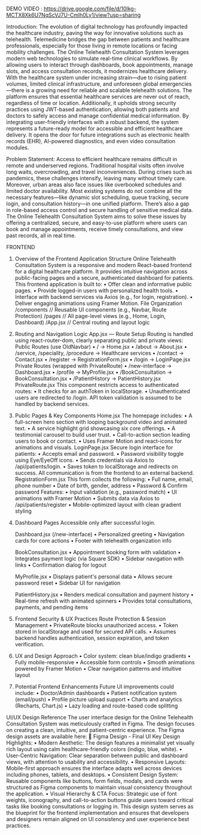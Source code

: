 DEMO VIDEO : https://drive.google.com/file/d/10lkg-MCTX8Xk6U7NqScVJ7U-Cmlh0Ly1/view?usp=sharing

Introduction:
The evolution of digital technology has profoundly impacted the healthcare industry, paving the way for innovative solutions such as telehealth. Telemedicine bridges the gap between patients and healthcare professionals, especially for those living in remote locations or facing mobility challenges. The Online Telehealth Consultation System leverages modern web technologies to simulate real-time clinical workflows. By allowing users to interact through dashboards, book appointments, manage slots, and access consultation records, it modernizes healthcare delivery.
With the healthcare system under increasing strain—due to rising patient volumes, limited clinical infrastructure, and unforeseen global emergencies—there is a growing need for reliable and scalable telehealth solutions. The platform ensures that essential healthcare services are never out of reach, regardless of time or location. Additionally, it upholds strong security practices using JWT-based authentication, allowing both patients and doctors to safely access and manage confidential medical information.
By integrating user-friendly interfaces with a robust backend, the system represents a future-ready model for accessible and efficient healthcare delivery. It opens the door for future integrations such as electronic health records (EHR), AI-powered diagnostics, and even video consultation modules.

Problem Statement:
Access to efficient healthcare remains difficult in remote and underserved regions. Traditional hospital visits often involve long waits, overcrowding, and travel inconveniences. During crises such as pandemics, these challenges intensify, leaving many without timely care. Moreover, urban areas also face issues like overbooked schedules and limited doctor availability.
Most existing systems do not combine all the necessary features—like dynamic slot scheduling, queue tracking, secure login, and consultation history—in one unified platform. There’s also a gap in role-based access control and secure handling of sensitive medical data.
The Online Telehealth Consultation System aims to solve these issues by offering a centralized, secure, and easy-to-use platform where users can book and manage appointments, receive timely consultations, and view past records, all in real time.

FRONTEND
1. Overview of the Frontend Application Structure
Online Telehealth Consultation System is a responsive and modern React-based frontend for a digital healthcare platform. It provides intuitive navigation across public-facing pages and a secure, authenticated dashboard for patients.
This frontend application is built to:
•	Offer clean and informative public pages.
•	Provide logged-in users with personalized health tools.
•	Interface with backend services via Axios (e.g., for login, registration).
•	Deliver engaging animations using Framer Motion.
File Organization
/components       // Reusable UI components (e.g., Navbar, Route Protection)
/pages            // All page-level views (e.g., Home, Login, Dashboard)
/App.jsx          // Central routing and layout logic

2. Routing and Navigation Logic
  App.jsx — Route Setup
  Routing is handled using react-router-dom, clearly separating public and private views:
  Public Routes (use OldNavbar)
  •	/ → Home.jsx
  •	/about → About.jsx
  •	/service, /speciality, /procedure → Healthcare services
  •	/contact → Contact.jsx
  •	/register → RegistrationForm.jsx
  •	/login → LoginPage.jsx
  Private Routes (wrapped with PrivateRoute)
  •	/new-interface → Dashboard.jsx
  •	/profile → MyProfile.jsx
  •	/BookConsultation → BookConsultation.jsx
  •	/PatientHistory → PatientHistory.jsx
  PrivateRoute.jsx
  This component restricts access to authenticated routes:
  •	It checks for an authToken in localStorage.
  •	Unauthenticated users are redirected to /login.
  API token validation is assumed to be handled by backend services.

3. Public Pages & Key Components
  Home.jsx
  The homepage includes:
  •	A full-screen hero section with looping background video and animated text.
  •	A service highlight grid showcasing six core offerings.
  •	A testimonial carousel to build user trust.
  •	Call-to-action section leading users to book or contact.
  •	Uses Framer Motion and react-icons for animations and visuals.
  LoginPage.jsx
  Secure login interface for patients:
  •	Accepts email and password.
  •	Password visibility toggle using Eye/EyeOff icons.
  •	Sends credentials via Axios to /api/patients/login.
  •	Saves token to localStorage and redirects on success.
  All communication is from the frontend to an external backend.
   RegistrationForm.jsx
  This form collects the following:
  •	Full name, email, phone number
  •	Date of birth, gender, address
  •	Password & Confirm password
  Features:
  •	Input validation (e.g., password match)
  •	UI animations with Framer Motion
  •	Submits data via Axios to /api/patients/register
  •	Mobile-optimized layout with clean gradient styling

4. Dashboard Pages 
  Accessible only after successful login.

   Dashboard.jsx (/new-interface)
  •	Personalized greeting
  •	Navigation cards for core actions
  •	Footer with telehealth organization info

   BookConsultation.jsx
  •	Appointment booking form with validation
  •	Integrates payment logic (via Square SDK)
  •	Sidebar navigation with links
  •	Confirmation dialog for logout

   MyProfile.jsx
  •	Displays patient's personal data
  •	Allows secure password reset
  •	Sidebar UI for navigation

   PatientHistory.jsx
  •	Renders medical consultation and payment history
  •	Real-time refresh with animated spinners
  •	Provides total consultations, payments, and pending items

6. Frontend Security & UX Practices
   Route Protection & Session Management
  •	PrivateRoute blocks unauthorized access.
  •	Token stored in localStorage and used for secured API calls.
  •	Assumes backend handles authentication, session expiration, and token verification.

 7. UX and Design Approach
  •	Color system: clean blue/indigo gradients
  •	Fully mobile-responsive
  •	Accessible form controls
  •	Smooth animations powered by Framer Motion
  •	Clear navigation patterns and intuitive layout

8. Potential Frontend Enhancements
   Future UI improvements could include:
  •	Doctor/Admin dashboards
  •	Patient notification system (email/push)
  •	Profile picture upload support
  •	Charts and analytics (Recharts, Chart.js)
  •	Lazy loading and route-based code splitting

UI/UX Design Reference
The user interface design for the Online Telehealth Consultation System was meticulously crafted in Figma. The design focuses on creating a clean, intuitive, and patient-centric experience. The Figma design assets are available here:
🔗 Figma Design - Final UI
Key Design Highlights:
•	Modern Aesthetic: The design features a minimalist yet visually rich layout using calm healthcare-friendly colors (indigo, blue, white).
•	User-Centric Navigation: Clear separation between public and dashboard views, with attention to usability and accessibility.
•	Responsive Layouts: Mobile-first approach ensures the interface adapts well across devices including phones, tablets, and desktops.
•	Consistent Design System: Reusable components like buttons, form fields, modals, and cards were structured as Figma components to maintain visual consistency throughout the application.
•	Visual Hierarchy & CTA Focus: Strategic use of font weights, iconography, and call-to-action buttons guide users toward critical tasks like booking consultations or logging in.
This design system serves as the blueprint for the frontend implementation and ensures that developers and designers remain aligned on UI consistency and user experience best practices.

